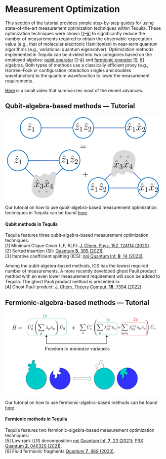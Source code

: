 # Measurement Optimization

This section of the tutorial provides simple step-by-step guides for using state-of-the-art 
measurement optimization techniques within Tequila. These optimization techniques were shown \[[1](#qubit-methods-in-tequila)&ndash;[6](#fermionic-methods-in-tequila)\] to significantly reduce the number of measurements required to obtain the observable expectation value (e.g., that of molecular electronic Hamiltonian) in near-term quantum algorithms (e.g., variational quantum eigensolver). Optimization methods implemented in Tequila can be divided into two categories based on the employed algebra: [qubit operator](./QubitMethods.ipynb) \[[1](#qubit-methods-in-tequila)&ndash;[4](#qubit-methods-in-tequila)\] and [fermionic operator](./FermionicMethods.ipynb) \[[5](#fermionic-methods-in-tequila), [6](#fermionic-methods-in-tequila)\] algebras. Both types of methods use a classically efficient proxy (e.g., Hartree&ndash;Fock or configuration interaction singles and doubles wavefunction) to the quantum wavefunction to lower the measurement requirements. 

[Here](https://t.co/caToVdQydZ) is a small video that summarizes most of the recent advances.

## Qubit-algebra-based methods &mdash; Tutorial
[<img src="Ghost.png" width=600>](./QubitMethods.ipynb)

Our tutorial on how to use qubit-algebra-based measurement optimization techniques in Tequila can be found [here](./QubitMethods.ipynb).

#### Qubit methods in Tequila

Tequila features three qubit-algebra-based measurement optimization techniques:\
[1] Minimum Clique Cover (LF, RLF): [J. Chem. Phys. 152, 124114 (2020)](https://aip.scitation.org/doi/pdf/10.1063/1.5141458).\
[2] Sorted insertion (SI): [Quantum **5**, 385 (2021)](https://doi.org/10.22331/q-2021-01-20-385).\
[3] Iterative coefficient splitting (ICS): [npj Quantum Inf. **9**, 14 (2023)](https://www.nature.com/articles/s41534-023-00683-y).

Among the qubit-algebra-based methods, ICS has the lowest required number of measurements. A more recently developed ghost Pauli product method with an even lower measurement requirement will soon be added to Tequila. The ghost Pauli product method is presented in:\
[4] Ghost Pauli product: [J. Chem. Theory Comput. **18**, 7394 (2022)](https://pubs.acs.org/doi/full/10.1021/acs.jctc.2c00837)

## Fermionic-algebra-based methods &mdash; Tutorial
[<img src="FluidFermionicFragments.png" width=650>](./FermionicMethods.ipynb)

Our tutorial on how to use fermionic-algebra-based methods can be found [here](./FermionicMethods.ipynb) .

#### Fermionic methods in Tequila

Tequila features two fermionic-algebra-based measurement optimization techniques:\
[5] Low rank (LR) decomposition [npj Quantum Inf. **7**, 23 (2021)](https://www.nature.com/articles/s41534-020-00341-7); [PRX Quantum **2**, 040320 (2021)](https://journals.aps.org/prxquantum/abstract/10.1103/PRXQuantum.2.040320).\
[6] Fluid fermionic fragments [Quantum **7**, 889 (2023)](https://quantum-journal.org/papers/q-2023-01-03-889/pdf/).
